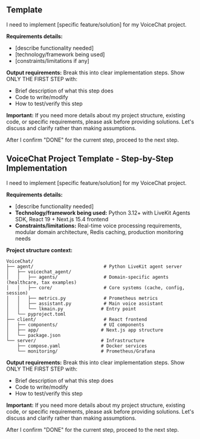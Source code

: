 ## Template

I need to implement [specific feature/solution] for my VoiceChat project.

**Requirements details:**
- [describe functionality needed]
- [technology/framework being used]
- [constraints/limitations if any]

**Output requirements:**
Break this into clear implementation steps. Show ONLY THE FIRST STEP with:
- Brief description of what this step does
- Code to write/modify
- How to test/verify this step

**Important:** If you need more details about my project structure, existing code, or specific requirements, please ask before providing solutions. Let's discuss and clarify rather than making assumptions.

After I confirm "DONE" for the current step, proceed to the next step.


## VoiceChat Project Template - Step-by-Step Implementation

I need to implement [specific feature/solution] for my VoiceChat project.

**Requirements details:**

- [describe functionality needed]
- **Technology/framework being used:** Python 3.12+ with LiveKit Agents SDK, React 19 + Next.js 15.4 frontend
- **Constraints/limitations:** Real-time voice processing requirements, modular domain architecture, Redis caching, production monitoring needs

**Project structure context:**

```
VoiceChat/
├── agent/                          # Python LiveKit agent server
│   ├── voicechat_agent/
│   │   ├── agents/                 # Domain-specific agents (healthcare, tax examples)
│   │   ├── core/                   # Core systems (cache, config, session)
│   │   ├── metrics.py              # Prometheus metrics
│   │   ├── assistant.py            # Main voice assistant
│   │   └── lkmain.py              # Entry point
│   └── pyproject.toml
├── client/                         # React frontend
│   ├── components/                 # UI components
│   ├── app/                       # Next.js app structure
│   └── package.json
└── server/                        # Infrastructure
    ├── compose.yaml               # Docker services
    └── monitoring/                # Prometheus/Grafana
```

**Output requirements:** Break this into clear implementation steps. Show ONLY THE FIRST STEP with:

- Brief description of what this step does
- Code to write/modify
- How to test/verify this step

**Important:** If you need more details about my project structure, existing code, or specific requirements, please ask before providing solutions. Let's discuss and clarify rather than making assumptions.

After I confirm "DONE" for the current step, proceed to the next step.